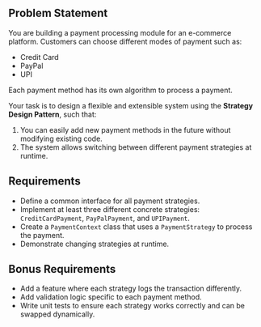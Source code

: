 ## Problem Statement

You are building a payment processing module for an e-commerce platform.
Customers can choose different modes of payment such as:

- Credit Card
- PayPal
- UPI

Each payment method has its own algorithm to process a payment.

Your task is to design a flexible and extensible system using the **Strategy Design Pattern**, such that:

1. You can easily add new payment methods in the future without modifying existing code.
2. The system allows switching between different payment strategies at runtime.

## Requirements

- Define a common interface for all payment strategies.
- Implement at least three different concrete strategies: `CreditCardPayment`, `PayPalPayment`, and `UPIPayment`.
- Create a `PaymentContext` class that uses a `PaymentStrategy` to process the payment.
- Demonstrate changing strategies at runtime.

## Bonus Requirements

- Add a feature where each strategy logs the transaction differently.
- Add validation logic specific to each payment method.
- Write unit tests to ensure each strategy works correctly and can be swapped dynamically.
